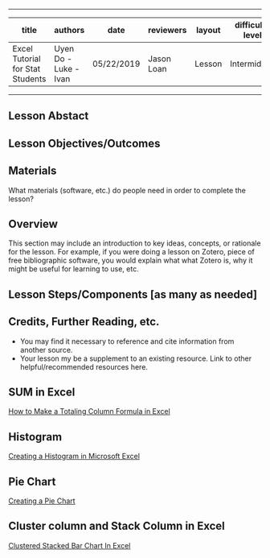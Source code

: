 

---
title|authors|date|reviewers|layout|difficulty level|
---|---|---|---|---|---|
Excel Tutorial for Stat Students|Uyen Do -Luke - Ivan| 05/22/2019|Jason Loan| Lesson|Intermidiate|

---

## Lesson Abstact

## Lesson Objectives/Outcomes

## Materials

What materials (software, etc.) do people need in order to complete the lesson?

## Overview

This section may include an introduction to key ideas, concepts, or rationale for the lesson. For example, if you were doing a lesson on Zotero, piece of free bibliographic software, you would explain what what Zotero is, why it might be useful for learning to use, etc.

## Lesson Steps/Components [as many as needed]

## Credits, Further Reading, etc.

* You may find it necessary to reference and cite information from another source.
* Your lesson my be a supplement to an existing resource. Link to other helpful/recommended resources here.


SUM in Excel
------------- 
[How to Make a Totaling Column Formula in Excel](https://www.youtube.com/watch?v=UgeEeEESJxE)

Histogram
------------
[Creating a Histogram in Microsoft Excel](https://www.youtube.com/watch?v=53DOu_vstvI)

Pie Chart
-----------
[Creating a Pie Chart](https://www.youtube.com/watch?v=ZKa35Iz-aZ4)

Cluster column and Stack Column in Excel
------------------
[Clustered Stacked Bar Chart In Excel](https://www.youtube.com/watch?v=bQs0p3VxmZQ)




